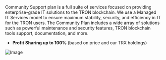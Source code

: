 Community Support plan is a full suite of services focused on providing enterprise-grade IT solutions to the TRON blockchain. We use a Managed IT Services model to ensure maximum stability, security, and efficiency in IT for the TRON users. The Community Plan includes a wide array of solutions such as powerful maintenance and security features, TRON blockchain tools support, documentation, and more.

- **Profit Sharing up to 100%** (based on price and our TRX holdings)

![Image](https://image.ibb.co/hUY9C8/tron_profit.jpg)
